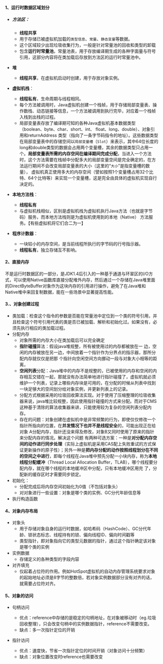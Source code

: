 #### 1、运行时数据区域划分

- ##### **方法区**：

  - **线程共享**
  - 用于存储已被虚拟机加载的`类型信息`、`常量`、`静态变量`等数据。
  - 这个区域较少出现垃圾收集行为，一般是针对常量池的回收和类型的卸载
  - 包含**运行时常量池**，常量池表，用于存放编译期生成的各种字面量与符号引用，这部分内容将在类加载后存放到方法区的运行时常量池中。

- **堆**

  - **线程共享**，在虚拟机启动时创建，用于存放对象实例。

- **虚拟机栈**：

  - **线程私有**，生命周期与线程相同。
  - 每个方法被调用时，Java虚拟机创建一个栈帧，用于存储局部变量表、操作数栈、动态链接等信息，一个方法被调用到执行完毕，对应着一个栈帧入栈到出栈的过程。
  - 局部变量表存放了编译期可知的各种Java虚拟机基本数据类型（boolean、byte、char、short、int、 float、long、double）、对象引用和returnAddress 类型（指向了一条字节码指令的地址）。这些数据类型在局部变量表中的存储空间以`局部变量槽`（`Slot`）来表示，其中64位长度的long和double类型的数据会占用两个变量槽，其余的数据类型只占用一个。**局部变量表所需的内存空间在编译期间完成分配**，当进入一个方法时，这个方法需要在栈帧中分配多大的局部变量空间是完全确定的，在方法运行期间不会改变局部变量表的大小（这里的“`大小`”是指变量槽的数量）， 虚拟机真正使用多大的内存空间（譬如按照1个变量槽占用32个比特、64个比特等）来实现一个变量槽，这是完全由具体的虚拟机实现自行决定的。

- **本地方法栈**：

  - **线程私有**
  - 与虚拟机栈相似，区别是虚拟机栈为虚拟机执行Java方法（也就是字节码）服务，而本地方法栈则是为虚拟机使用到的本地（Native） 方法服务。【有些虚拟机将它们合二为一】

- **程序计数器**：

  - 一块较小的内存空间，是当前线程所执行的字节码的行号指示器。
  - **线程私有**，独立存储互不影响。

#### 2、直接内存

不是运行时数据区的一部分，是JDK1.4后引入的一种基于通道与环翠区的I/O方式，可以使用Native函数库直接分配堆外内存，然后通过一个存储在Java堆里面的DirectByteBuffer对象作为这块内存的引用进行操作，避免了在Java堆和Native堆中来回复制数据，能在一些场景中显著提高性能。

#### 3.、对象创建过程

- 类加载：检查这个指令的参数是否能在常量池中定位到一个类的符号引用，并且检查这个符号引用代表的类是否已被加载、解析和初始化过。如果没有，必须先执行相应的类加载过程。
- 分配内存
  - 对象所需的内存大小在类加载后可以完全确定
  - **指针碰撞**算法：假设java堆规整，所有被使用过的内存都被放在一 边，空闲的内存被放在另一边，中间放着一个指针作为分界点的指示器，那所分配内存就仅仅是把那 个指针向空闲空间方向挪动一段与对象大小相等的距离，
  - **空闲列表**分配：Java堆中的内存不是规整的，已被使用的内存和空闲的内存相互交错在一起，那就没有办法简单地进行指针碰撞了，虚拟机就必须维护一个列表，记录上哪些内存块是可用的，在分配的时候从列表中找到一块足够大的空间划分给对象实例，并更新列表上的记录。
  - 分配方式根据采用的垃圾回收算法实现。对于使用了压缩整理的垃圾收集器来说，java堆比较规整，因此使用指针碰撞的方式来分配。而对于CMS这种基于清除的算法收集器来讲，只能使用较为复杂的空闲列表分配内存。
  - 存在的问题：对象创建在虚拟机中是非常频繁的行为，即使仅仅修改一个指针所指向的位置，在**并发情况下也并不是线程安全**的，可能出现正在给对象 A分配内存，指针还没来得及修改，对象B又同时使用了原来的指针来分配内存的情况。解决这个问题 有两种可选方案：一种是**对分配内存空间的动作进行同步处理**（实际上虚拟机是采用CAS配上失败重试的方式保证更新操作的原子性）；另外一种是**把内存分配的动作按照线程划分在不同的空间之中进行**，即每个线程在Java堆中预先分配一小块内存，称为**本地线程分配缓冲**（Thread Local Allocation Buffer，TLAB），哪个线程要分配内存，就在哪个线程的本地缓冲区中分配，只有本地缓冲区用完 了，分配新的缓存区时才需要同步锁定。
- 初始化：
  - 分配完成后将内存空间初始化为0值（不包括对象头）
  - 对对象进行一些设置：对象是哪个类的实例、GC分代年龄信息等
- 执行构造函数

#### 4、对象内存布局

- 对象头
  - 用于存储对象自身的运行时数据，如哈希码（HashCode）、GC分代年龄、锁状态标志、线程持有的锁、偏向线程ID、偏向时间戳等
  - 类型指针，即对象指向它的类型元数据的指针，通过这个指针确定该对象是哪个类的实例
- 实例数据
  - 存储定义的各种类型的字段内容
- 对齐填充
  - 仅起着占位符的作用。例如HotSpot虚拟机的自动内存管理系统要求对象的起始地址必须是8字节的整数倍，若对象实例数据部分没有对齐的话，就需要占位符对齐。

#### 5、对象的访问

- 句柄访问

  - 优点：reference中存储的是稳定的句柄地址，在对象被移动时（eg.垃圾回收整理），只会改变句柄中的实例数据指针，reference不需要改变。
  - 缺点：多一次指针定位的开销

- 指针访问

  - 优点：速度快，节省一次指针定位的时间开销（对象访问十分频繁）
  - 缺点：对象位置改变时reference也需要改变

  







